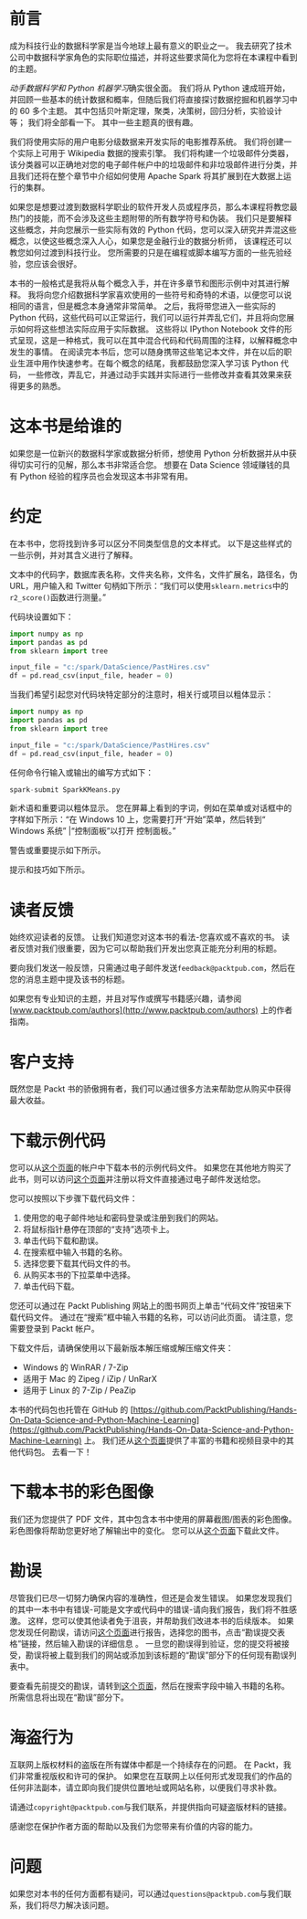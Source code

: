# 前言

成为科技行业的数据科学家是当今地球上最有意义的职业之一。 我去研究了技术公司中数据科学家角色的实际职位描述，并将这些要求简化为您将在本课程中看到的主题。

*动手数据科学和 Python 机器学习*确实很全面。 我们将从 Python 速成班开始，并回顾一些基本的统计数据和概率，但随后我们将直接探讨数据挖掘和机器学习中的 60 多个主题。 其中包括贝叶斯定理，聚类，决策树，回归分析，实验设计等； 我们将全部看一下。 其中一些主题真的很有趣。

我们将使用实际的用户电影分级数据来开发实际的电影推荐系统。 我们将创建一个实际上可用于 Wikipedia 数据的搜索引擎。 我们将构建一个垃圾邮件分类器，该分类器可以正确地对您的电子邮件帐户中的垃圾邮件和非垃圾邮件进行分类，并且我们还将在整个章节中介绍如何使用 Apache Spark 将其扩展到在大数据上运行的集群。

如果您是想要过渡到数据科学职业的软件开发人员或程序员，那么本课程将教您最热门的技能，而不会涉及这些主题附带的所有数学符号和伪装。 我们只是要解释这些概念，并向您展示一些实际有效的 Python 代码，您可以深入研究并弄混这些概念，以使这些概念深入人心，如果您是金融行业的数据分析师， 该课程还可以教您如何过渡到科技行业。 您所需要的只是在编程或脚本编写方面的一些先验经验，您应该会很好。

本书的一般格式是我将从每个概念入手，并在许多章节和图形示例中对其进行解释。 我将向您介绍数据科学家喜欢使用的一些符号和奇特的术语，以便您可以说相同的语言，但是概念本身通常非常简单。 之后，我将带您进入一些实际的 Python 代码，这些代码可以正常运行，我们可以运行并弄乱它们，并且将向您展示如何将这些想法实际应用于实际数据。 这些将以 IPython Notebook 文件的形式呈现，这是一种格式，我可以在其中混合代码和代码周围的注释，以解释概念中发生的事情。 在阅读完本书后，您可以随身携带这些笔记本文件，并在以后的职业生涯中用作快速参考。在每个概念的结尾，我都鼓励您深入学习该 Python 代码， 一些修改，弄乱它，并通过动手实践并实际进行一些修改并查看其效果来获得更多的熟悉。

# 这本书是给谁的

如果您是一位新兴的数据科学家或数据分析师，想使用 Python 分析数据并从中获得切实可行的见解，那么本书非常适合您。 想要在 Data Science 领域赚钱的具有 Python 经验的程序员也会发现这本书非常有用。

# 约定

在本书中，您将找到许多可以区分不同类型信息的文本样式。 以下是这些样式的一些示例，并对其含义进行了解释。

文本中的代码字，数据库表名称，文件夹名称，文件名，文件扩展名，路径名，伪 URL，用户输入和 Twitter 句柄如下所示：“我们可以使用`sklearn.metrics`中的`r2_score()`函数进行测量。”

代码块设置如下：

```py
import numpy as np 
import pandas as pd 
from sklearn import tree 

input_file = "c:/spark/DataScience/PastHires.csv" 
df = pd.read_csv(input_file, header = 0) 

```

当我们希望引起您对代码块特定部分的注意时，相关行或项目以粗体显示：

```py
import numpy as np
import pandas as pd
from sklearn import tree

input_file = "c:/spark/DataScience/PastHires.csv"
df = pd.read_csv(input_file, header = 0) 

```

任何命令行输入或输出的编写方式如下：

```py
spark-submit SparkKMeans.py  

```

新术语和重要词以粗体显示。 您在屏幕上看到的字词，例如在菜单或对话框中的字样如下所示：“在 Windows 10 上，您需要打开“开始”菜单，然后转到“ Windows 系统” |“控制面板”以打开 控制面板。”

警告或重要提示如下所示。

提示和技巧如下所示。

# 读者反馈

始终欢迎读者的反馈。 让我们知道您对这本书的看法-您喜欢或不喜欢的书。 读者反馈对我们很重要，因为它可以帮助我们开发出您真正能充分利用的标题。

要向我们发送一般反馈，只需通过电子邮件发送`feedback@packtpub.com`，然后在您的消息主题中提及该书的标题。

如果您有专业知识的主题，并且对写作或撰写书籍感兴趣，请参阅 [www.packtpub.com/authors](http://www.packtpub.com/authors) 上的作者指南。

# 客户支持

既然您是 Packt 书的骄傲拥有者，我们可以通过很多方法来帮助您从购买中获得最大收益。

# 下载示例代码

您可以从[这个页面](http://www.packtpub.com)的帐户中下载本书的示例代码文件。 如果您在其他地方购买了此书，则可以访问[这个页面](http://www.packtpub.com/support)并注册以将文件直接通过电子邮件发送给您。

您可以按照以下步骤下载代码文件：

1.  使用您的电子邮件地址和密码登录或注册到我们的网站。
2.  将鼠标指针悬停在顶部的“支持”选项卡上。
3.  单击代码下载和勘误。
4.  在搜索框中输入书籍的名称。
5.  选择您要下载其代码文件的书。
6.  从购买本书的下拉菜单中选择。
7.  单击代码下载。

您还可以通过在 Packt Publishing 网站上的图书网页上单击“代码文件”按钮来下载代码文件。 通过在“搜索”框中输入书籍的名称，可以访问此页面。 请注意，您需要登录到 Packt 帐户。

下载文件后，请确保使用以下最新版本解压缩或解压缩文件夹：

*   Windows 的 WinRAR / 7-Zip
*   适用于 Mac 的 Zipeg / iZip / UnRarX
*   适用于 Linux 的 7-Zip / PeaZip

本书的代码包也托管在 GitHub 的 [https://github.com/PacktPublishing/Hands-On-Data-Science-and-Python-Machine-Learning](https://github.com/PacktPublishing/Hands-On-Data-Science-and-Python-Machine-Learning) 上。 我们还从[这个页面](https://github.com/PacktPublishing/)提供了丰富的书籍和视频目录中的其他代码包。 去看一下！

# 下载本书的彩色图像

我们还为您提供了 PDF 文件，其中包含本书中使用的屏幕截图/图表的彩色图像。 彩色图像将帮助您更好地了解输出中的变化。 您可以从[这个页面](https://www.packtpub.com/sites/default/files/downloads/HandsOnDataScienceandPythonMachineLearning_ColorImages.pdf)下载此文件。

# 勘误

尽管我们已尽一切努力确保内容的准确性，但还是会发生错误。 如果您发现我们的其中一本书中有错误-可能是文字或代码中的错误-请向我们报告，我们将不胜感激。 这样，您可以使其他读者免于沮丧，并帮助我们改进本书的后续版本。 如果您发现任何勘误，请访问[这个页面](http://www.packtpub.com/submit-errata)进行报告，选择您的图书，点击“勘误提交表格”链接，然后输入勘误的详细信息 。 一旦您的勘误得到验证，您的提交将被接受，勘误将被上载到我们的网站或添加到该标题的“勘误”部分下的任何现有勘误列表中。

要查看先前提交的勘误，请转到[这个页面](https://www.packtpub.com/books/content/support)，然后在搜索字段中输入书籍的名称。 所需信息将出现在“勘误”部分下。

# 海盗行为

互联网上版权材料的盗版在所有媒体中都是一个持续存在的问题。 在 Packt，我们非常重视版权和许可的保护。 如果您在互联网上以任何形式发现我们的作品的任何非法副本，请立即向我们提供位置地址或网站名称，以便我们寻求补救。

请通过`copyright@packtpub.com`与我们联系，并提供指向可疑盗版材料的链接。

感谢您在保护作者方面的帮助以及我们为您带来有价值的内容的能力。

# 问题

如果您对本书的任何方面都有疑问，可以通过`questions@packtpub.com`与我们联系，我们将尽力解决该问题。